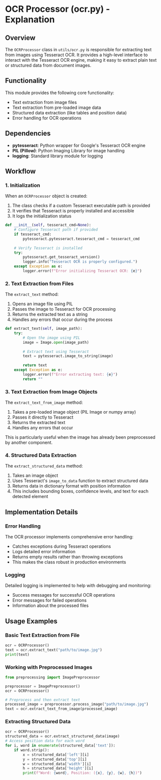 # OCR Processor (ocr.py) - Explanation

## Overview
The `OCRProcessor` class in `utils/ocr.py` is responsible for extracting text from images using Tesseract OCR. It provides a high-level interface to interact with the Tesseract OCR engine, making it easy to extract plain text or structured data from document images.

## Functionality
This module provides the following core functionality:
- Text extraction from image files
- Text extraction from pre-loaded image data
- Structured data extraction (like tables and position data)
- Error handling for OCR operations

## Dependencies
- **pytesseract**: Python wrapper for Google's Tesseract OCR engine
- **PIL (Pillow)**: Python Imaging Library for image handling
- **logging**: Standard library module for logging

## Workflow

### 1. Initialization
When an `OCRProcessor` object is created:
1. The class checks if a custom Tesseract executable path is provided
2. It verifies that Tesseract is properly installed and accessible
3. It logs the initialization status

```python
def __init__(self, tesseract_cmd=None):
    # Configure Tesseract path if provided
    if tesseract_cmd:
        pytesseract.pytesseract.tesseract_cmd = tesseract_cmd
    
    # Verify Tesseract is installed
    try:
        pytesseract.get_tesseract_version()
        logger.info("Tesseract OCR is properly configured.")
    except Exception as e:
        logger.error(f"Error initializing Tesseract OCR: {e}")
```

### 2. Text Extraction from Files
The `extract_text` method:
1. Opens an image file using PIL
2. Passes the image to Tesseract for OCR processing
3. Returns the extracted text as a string
4. Handles any errors that occur during the process

```python
def extract_text(self, image_path):
    try:
        # Open the image using PIL
        image = Image.open(image_path)
        
        # Extract text using Tesseract
        text = pytesseract.image_to_string(image)
        
        return text
    except Exception as e:
        logger.error(f"Error extracting text: {e}")
        return ""
```

### 3. Text Extraction from Image Objects
The `extract_text_from_image` method:
1. Takes a pre-loaded image object (PIL Image or numpy array)
2. Passes it directly to Tesseract
3. Returns the extracted text
4. Handles any errors that occur

This is particularly useful when the image has already been preprocessed by another component.

### 4. Structured Data Extraction
The `extract_structured_data` method:
1. Takes an image object
2. Uses Tesseract's `image_to_data` function to extract structured data
3. Returns data in dictionary format with position information
4. This includes bounding boxes, confidence levels, and text for each detected element

## Implementation Details

### Error Handling
The OCR processor implements comprehensive error handling:
- Catches exceptions during Tesseract operations
- Logs detailed error information
- Returns empty results rather than throwing exceptions
- This makes the class robust in production environments

### Logging
Detailed logging is implemented to help with debugging and monitoring:
- Success messages for successful OCR operations
- Error messages for failed operations
- Information about the processed files

## Usage Examples

### Basic Text Extraction from File
```python
ocr = OCRProcessor()
text = ocr.extract_text("path/to/image.jpg")
print(text)
```

### Working with Preprocessed Images
```python
from preprocessing import ImagePreprocessor

preprocessor = ImagePreprocessor()
ocr = OCRProcessor()

# Preprocess and then extract text
processed_image = preprocessor.process_image("path/to/image.jpg")
text = ocr.extract_text_from_image(processed_image)
```

### Extracting Structured Data
```python
ocr = OCRProcessor()
structured_data = ocr.extract_structured_data(image)
# Access position data for each word
for i, word in enumerate(structured_data['text']):
    if word.strip():
        x = structured_data['left'][i]
        y = structured_data['top'][i]
        w = structured_data['width'][i]
        h = structured_data['height'][i]
        print(f"Word: {word}, Position: ({x}, {y}, {w}, {h})") 